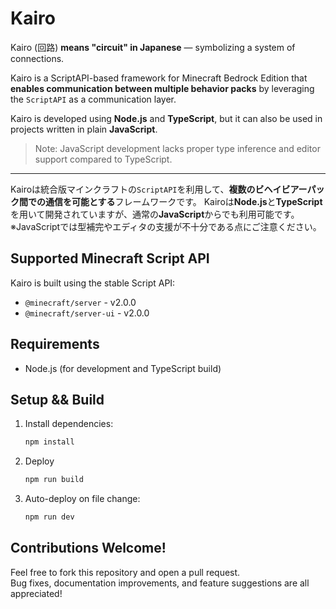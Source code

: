 # Kairo
Kairo (回路) **means "circuit" in Japanese** — symbolizing a system of connections.

Kairo is a ScriptAPI-based framework for Minecraft Bedrock Edition that **enables communication between multiple behavior packs** by leveraging the `ScriptAPI` as a communication layer.

Kairo is developed using **Node.js** and **TypeScript**, but it can also be used in projects written in plain **JavaScript**.
> Note: JavaScript development lacks proper type inference and editor support compared to TypeScript.

---
Kairoは統合版マインクラフトの`ScriptAPI`を利用して、**複数のビヘイビアーパック間での通信を可能とする**フレームワークです。
Kairoは**Node.js**と**TypeScript**を用いて開発されていますが、通常の**JavaScript**からでも利用可能です。
※JavaScriptでは型補完やエディタの支援が不十分である点にご注意ください。

## Supported Minecraft Script API
Kairo is built using the stable Script API:
- `@minecraft/server` - v2.0.0
- `@minecraft/server-ui` - v2.0.0

## Requirements
- Node.js (for development and TypeScript build)

## Setup && Build
1. Install dependencies:
   ```bash
   npm install
   ```
2. Deploy
    ```bash
    npm run build
    ```
3. Auto-deploy on file change:
    ```bash
    npm run dev
    ```

## Contributions Welcome!
Feel free to fork this repository and open a pull request.  
Bug fixes, documentation improvements, and feature suggestions are all appreciated!